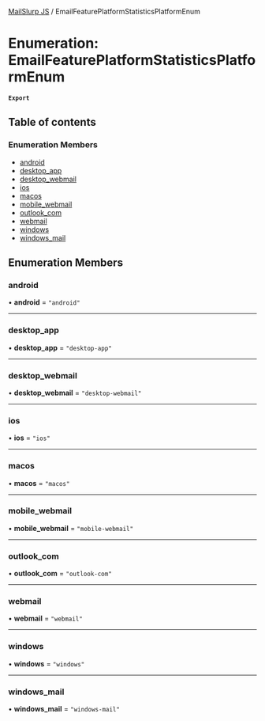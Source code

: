 [MailSlurp JS](../README.md) / EmailFeaturePlatformStatisticsPlatformEnum

# Enumeration: EmailFeaturePlatformStatisticsPlatformEnum

**`Export`**

## Table of contents

### Enumeration Members

- [android](EmailFeaturePlatformStatisticsPlatformEnum.md#android)
- [desktop\_app](EmailFeaturePlatformStatisticsPlatformEnum.md#desktop_app)
- [desktop\_webmail](EmailFeaturePlatformStatisticsPlatformEnum.md#desktop_webmail)
- [ios](EmailFeaturePlatformStatisticsPlatformEnum.md#ios)
- [macos](EmailFeaturePlatformStatisticsPlatformEnum.md#macos)
- [mobile\_webmail](EmailFeaturePlatformStatisticsPlatformEnum.md#mobile_webmail)
- [outlook\_com](EmailFeaturePlatformStatisticsPlatformEnum.md#outlook_com)
- [webmail](EmailFeaturePlatformStatisticsPlatformEnum.md#webmail)
- [windows](EmailFeaturePlatformStatisticsPlatformEnum.md#windows)
- [windows\_mail](EmailFeaturePlatformStatisticsPlatformEnum.md#windows_mail)

## Enumeration Members

### android

• **android** = ``"android"``

___

### desktop\_app

• **desktop\_app** = ``"desktop-app"``

___

### desktop\_webmail

• **desktop\_webmail** = ``"desktop-webmail"``

___

### ios

• **ios** = ``"ios"``

___

### macos

• **macos** = ``"macos"``

___

### mobile\_webmail

• **mobile\_webmail** = ``"mobile-webmail"``

___

### outlook\_com

• **outlook\_com** = ``"outlook-com"``

___

### webmail

• **webmail** = ``"webmail"``

___

### windows

• **windows** = ``"windows"``

___

### windows\_mail

• **windows\_mail** = ``"windows-mail"``
